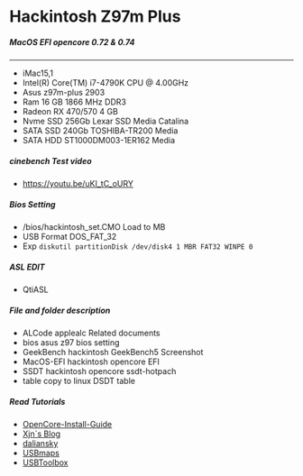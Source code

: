 # Hackintosh Z97m Plus
##### MacOS EFI opencore 0.72 & 0.74
----
- iMac15,1
- Intel(R) Core(TM) i7-4790K CPU @ 4.00GHz
- Asus z97m-plus 2903
- Ram 16 GB 1866 MHz DDR3
- Radeon RX 470/570 4 GB
- Nvme SSD 256Gb Lexar SSD Media Catalina
- SATA SSD 240Gb TOSHIBA-TR200 Media
- SATA HDD ST1000DM003-1ER162 Media

##### cinebench Test video
- https://youtu.be/uKI_tC_oURY
##### Bios Setting
- /bios/hackintosh_set.CMO Load to MB
- USB Format DOS_FAT_32
- Exp `diskutil partitionDisk /dev/disk4 1 MBR FAT32 WINPE 0`

##### ASL EDIT
- QtiASL

##### File and folder description
- ALCode applealc Related documents
- bios asus z97 bios setting
- GeekBench hackintosh GeekBench5 Screenshot
- MacOS-EFI hackintosh opencore EFI
- SSDT hackintosh opencore ssdt-hotpach
- table copy to linux DSDT table

##### Read Tutorials
- [OpenCore-Install-Guide](https://dortania.github.io/OpenCore-Install-Guide/installation/installation-process.html#booting-the-opencore-usb)
- [Xjn`s Blog](https://blog.xjn819.com/?p=543)
- [daliansky](https://blog.daliansky.net)
- [USBmaps](https://github.com/corpnewt/USBMap)
- [USBToolbox](https://github.com/USBToolBox/tool)